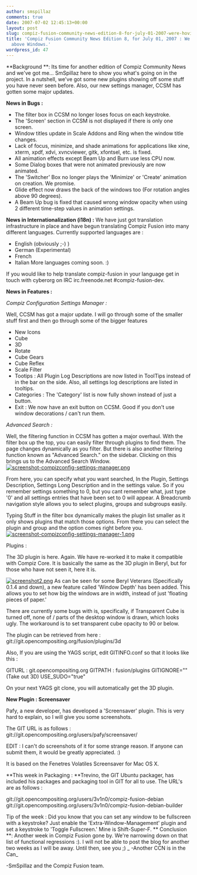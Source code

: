 ```yaml
---
author: smspillaz
comments: true
date: 2007-07-02 12:45:13+00:00
layout: post
slug: compiz-fusion-community-news-edition-8-for-july-01-2007-were-hoving-above-windows
title: 'Compiz Fusion Community News Edition 8, for July 01, 2007 : We''re hoving
  above Windows.'
wordpress_id: 47
---
```


**Background **: Its time for another edition of Compiz Community News and we've got me... SmSpillaz here to show you what's going on in the project. In a nutshell, we've got some new plugins showing off some stuff you have never seen before. Also, our new settings manager, CCSM has gotten some major updates.

**News in Bugs :**
- The filter box in CCSM no longer loses focus on each keystroke.
- The 'Screen' section in CCSM is not displayed if there is only one screen.
- Window titles update in Scale Addons and Ring when the window title changes.
- Lack of focus, minimize, and shade animations for applications like xine, xterm, xpdf, xdvi, xvncviewer, gitk, xfontsel, etc. is fixed.
- All animation effects except Beam Up and Burn use less CPU now.
- Some Dialog boxes that were not animated previously are now animated.
- The 'Switcher' Box no longer plays the 'Minimize' or 'Create' animation on creation. We promise.
- Glide effect now draws the back of the windows too (For rotation angles above 90 degrees).
- A Beam Up bug is fixed that caused wrong window opacity when using 2 different time-step values in animation settings.

**News in Internationalization (i18n) :**
We have just got translation infrastructure in place and have begun translating Compiz Fusion into many different languages. Currently supported languages are :
- English (obviously ;-) )
- German (Experimental)
- French
- Italian
More languages coming soon. :)

If you would like to help translate compiz-fusion in your language get in touch with cyberorg on IRC irc.freenode.net #compiz-fusion-dev.

**News in Features :**

_Compiz Configuration Settings Manager :_

Well, CCSM has got a major update. I will go through some of the smaller stuff first and then go through some of the bigger features
- New Icons
- Cube
- 3D
- Rotate
- Cube Gears
- Cube Reflex
- Scale Filter
- Tootips : All Plugin Log Descriptions are now listed in ToolTips instead of in the bar on the side. Also, all settings log descriptions are listed in tooltips.
- Categories : The 'Category' list is now fully shown instead of just a button.
- Exit : We now have an exit button on CCSM. Good if you don't use window decorations / can't run them.

_Advanced Search :_

Well, the filtering function in CCSM has gotten a major overhaul. With the filter box up the top, you can easily filter through plugins to find them. The page changes dynamically as you filter. But there is also another filtering function known as "Advanced Search." on the sidebar. Clicking on this brings us to the Advanced Search Window.
[![screenshot-compizconfig-settings-manager.png](http://smspillaz.files.wordpress.com/2007/07/screenshot-compizconfig-settings-manager.thumbnail.png)](http://smspillaz.files.wordpress.com/2007/07/screenshot-compizconfig-settings-manager.png)

From here, you can specify what you want searched, In the Plugin, Settings Description, Settings Long Description and in the settings value. So if you remember settings something to 0, but you cant remember what, just type '0' and all settings entries that have been set to 0 will appear. A Breadcrumb navigation style allows you to select plugins, groups and subgroups easily.

Typing Stuff in the filter box dynamically makes the plugin list smaller as it only shows plugins that match those options. From there you can select the plugin and group and the option comes right before you.
[![screenshot-compizconfig-settings-manager-1.png](http://smspillaz.files.wordpress.com/2007/07/screenshot-compizconfig-settings-manager-1.thumbnail.png)](http://smspillaz.files.wordpress.com/2007/07/screenshot-compizconfig-settings-manager-1.png)

Plugins :

The 3D plugin is here. Again. We have re-worked it to make it compatible with Compiz Core. It is basically the same as the 3D plugin in Beryl, but for those who have not seen it, here it is.


[![screenshot2.png](http://smspillaz.files.wordpress.com/2007/07/screenshot2.thumbnail.png)](http://smspillaz.files.wordpress.com/2007/07/screenshot2.png)
As can be seen for some Beryl Veterans (Specifically 0.1.4 and down), a new feature called 'Window Depth' has been added. This allows you to set how big the windows are in width, instead of just 'floating pieces of paper.'

There are currently some bugs with is, specifically, if Transparent Cube is turned off, none of / parts of the desktop window is drawn, which looks ugly. The workaround is to set transparent cube opacity to 90 or below.

The plugin can be retrieved from here : git://git.opencompositing.org/fusion/plugins/3d

Also, If you are using the YAGS script, edit GITINFO.conf so that it looks like this :

GITURL : git.opencompositing.org
GITPATH : fusion/plugins
GITIGNORE="" (Take out 3D)
USE_SUDO="true"

On your next YAGS git clone, you will automatically get the 3D plugin.

**New Plugin : Screensaver**

Pafy, a new developer, has developed a 'Screensaver' plugin. This is very hard to explain, so I will give you some screenshots.

The GIT URL is as follows :
git://git.opencompositing.org/users/pafy/screensaver/

EDIT : I can't do screenshots of it for some strange reason. If anyone can submit them, it would be greatly appreciated. :)

It is based on the Fenetres Volatiles Screensaver for Mac OS X.

**This week in Packaging : **Trevino, the GIT Ubuntu packager, has included his packages and packaging tool in GIT for all to use. The URL's are as follows :

git://git.opencompositing.org/users/3v1n0/compiz-fusion-debian
git://git.opencompositing.org/users/3v1n0/compiz-fusion-debian-builder

Tip of the week : Did you know that you can set any window to be fullscreen with a keystroke? Just enable the 'Extra-Window-Management' plugin and set a keystroke to 'Toggle Fullscreen.' Mine is Shift-Super-F.
**
Conclusion **: Another week in Compiz Fusion gone by. We're narrowing down on that list of functional regressions :). I will not be able to post the blog for another two weeks as I will be away. Until then, see you ;)
_
-Another CCN is in the Can_

-SmSpillaz and the Compiz Fusion team.

